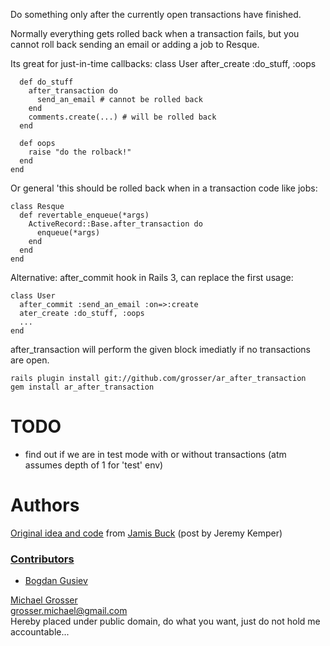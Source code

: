 Do something only after the currently open transactions have finished.

Normally everything gets rolled back when a transaction fails, but you cannot roll back sending an email or adding a job to Resque.

Its great for just-in-time callbacks:
    class User
      after_create :do_stuff, :oops

      def do_stuff
        after_transaction do
          send_an_email # cannot be rolled back
        end
        comments.create(...) # will be rolled back
      end

      def oops
        raise "do the rolback!"
      end
    end

Or general 'this should be rolled back when in a transaction code like jobs:

    class Resque
      def revertable_enqueue(*args)
        ActiveRecord::Base.after_transaction do
          enqueue(*args)
        end
      end
    end
    
Alternative: after_commit hook in Rails 3, can replace the first usage:

    class User
      after_commit :send_an_email :on=>:create
      ater_create :do_stuff, :oops
      ...
    end

after_transaction will perform the given block imediatly if no transactions are open.


    rails plugin install git://github.com/grosser/ar_after_transaction
    gem install ar_after_transaction

TODO
=====
 - find out if we are in test mode with or without transactions (atm assumes depth of 1 for 'test' env)


Authors
=======
[Original idea and code](https://rails.lighthouseapp.com/projects/8994/tickets/2991-after-transaction-patch) from [Jamis Buck](http://weblog.jamisbuck.org/) (post by Jeremy Kemper)

### [Contributors](http://github.com/grosser/ar_after_transaction/contributors)
 - [Bogdan Gusiev](http://gusiev.com)


[Michael Grosser](http://pragmatig.wordpress.com)  
grosser.michael@gmail.com  
Hereby placed under public domain, do what you want, just do not hold me accountable...

